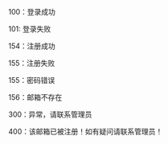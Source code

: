 100：登录成功

101: 登录失败

154：注册成功

155：注册失败

155：密码错误

156：邮箱不存在



300：异常，请联系管理员

400：该邮箱已被注册！如有疑问请联系管理员！
